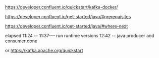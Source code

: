 https://developer.confluent.io/quickstart/kafka-docker/

https://developer.confluent.io/get-started/java/#prerequisites


https://developer.confluent.io/get-started/java/#where-next

elapsed
11:24 -- 
11:37--- run runtime versions
12:42 -- java producer and consumer done


or 
https://kafka.apache.org/quickstart

